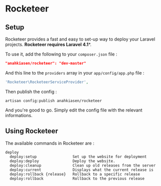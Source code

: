 Rocketeer
=========

## Setup

Rocketeer provides a fast and easy to set-up way to deploy your Laravel projects. **Rocketeer requires Laravel 4.1***.

To use it, add the following to your `composer.json` file :

```json
"anahkiasen/rocketeer": "dev-master"
```

And this line to the `providers` array in your `app/config/app.php` file :

```php
'Rocketeer\RocketeerServiceProvider',
```

Then publish the config :

```
artisan config:publish anahkiasen/rocketeer
```

And you're good to go. Simply edit the config file with the relevant informations.

## Using Rocketeer

The available commands in Rocketeer are :

```
deploy
  deploy:setup                Set up the website for deployment
  deploy:deploy               Deploy the website.
  deploy:cleanup              Clean up old releases from the server
  deploy:current              Displays what the current release is
  deploy:rollback {release}   Rollback to a specific release
  deploy:rollback             Rollback to the previous release
```